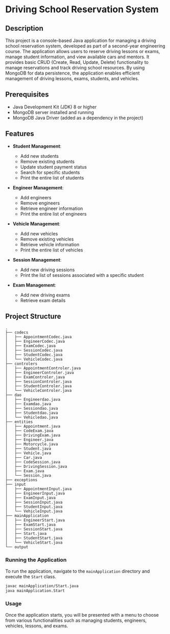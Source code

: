 
# Driving School Reservation System

## Description
This project is a console-based Java application for managing a driving school reservation system, developed as part of a second-year engineering course. The application allows users to reserve driving lessons or exams, manage student information, and view available cars and mentors. It provides basic CRUD (Create, Read, Update, Delete) functionality to manage reservations and track driving school resources. By using MongoDB for data persistence, the application enables efficient management of driving lessons, exams, students, and vehicles.

## Prerequisites
- Java Development Kit (JDK) 8 or higher
- MongoDB server installed and running
- MongoDB Java Driver (added as a dependency in the project)

## Features

- **Student Management**: 
  - Add new students
  - Remove existing students
  - Update student payment status
  - Search for specific students
  - Print the entire list of students

- **Engineer Management**:
  - Add engineers
  - Remove engineers
  - Retrieve engineer information
  - Print the entire list of engineers

- **Vehicle Management**:
  - Add new vehicles
  - Remove existing vehicles
  - Retrieve vehicle information
  - Print the entire list of vehicles

- **Session Management**:
  - Add new driving sessions
  - Print the list of sessions associated with a specific student

- **Exam Management**:
  - Add new driving exams
  - Retrieve exam details

## Project Structure

```
.
├── codecs
│   ├── AppointmentCodec.java
│   ├── EngineerCodec.java
│   ├── ExamCodec.java
│   ├── SessionCodec.java
│   ├── StudentCodec.java
│   └── VehicleCodec.java
├── controlers
│   ├── AppointmentControler.java
│   ├── EngineerControler.java
│   ├── ExamControler.java
│   ├── SessionControler.java
│   ├── StudentControler.java
│   └── VehicleControler.java
├── dao
│   ├── Engineerdao.java
│   ├── Examdao.java
│   ├── Sessiondao.java
│   ├── Studentdao.java
│   └── Vehicledao.java
├── entities
│   ├── Appointment.java
│   ├── CodeExam.java
│   ├── DrivingExam.java
│   ├── Engineer.java
│   ├── Motorcycle.java
│   ├── Student.java
│   ├── Vehicle.java
│   ├── Car.java
│   ├── CodeSession.java
│   ├── DrivingSession.java
│   ├── Exam.java
│   └── Session.java
├── exceptions
├── input
│   ├── AppointmentInput.java
│   ├── EngineerInput.java
│   ├── ExamInput.java
│   ├── SessionInput.java
│   ├── StudentInput.java
│   └── VehicleInput.java
├── mainApplication
│   ├── EngineerStart.java
│   ├── ExamStart.java
│   ├── SessionStart.java
│   ├── Start.java
│   ├── StudentStart.java
│   └── VehicleStart.java
└── output
```

### Running the Application

To run the application, navigate to the `mainApplication` directory and execute the `Start` class.

```bash
javac mainApplication/Start.java
java mainApplication.Start
```

### Usage

Once the application starts, you will be presented with a menu to choose from various functionalities such as managing students, engineers, vehicles, lessons, and exams.
